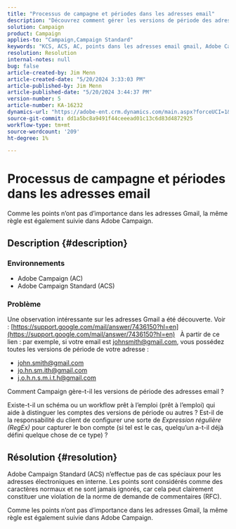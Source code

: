 ```yaml
---
title: "Processus de campagne et périodes dans les adresses email"
description: "Découvrez comment gérer les versions de période des adresses électroniques dans Adobe Campaign Standard."
solution: Campaign
product: Campaign
applies-to: "Campaign,Campaign Standard"
keywords: "KCS, ACS, AC, points dans les adresses email gmail, Adobe Campaign Standard, Adobe Campaign, FAQ"
resolution: Resolution
internal-notes: null
bug: false
article-created-by: Jim Menn
article-created-date: "5/20/2024 3:33:03 PM"
article-published-by: Jim Menn
article-published-date: "5/20/2024 3:44:37 PM"
version-number: 5
article-number: KA-16232
dynamics-url: "https://adobe-ent.crm.dynamics.com/main.aspx?forceUCI=1&pagetype=entityrecord&etn=knowledgearticle&id=5ff0d63d-be16-ef11-9f8a-6045bd006268"
source-git-commit: dd1a5bc8a9491f44ceeead01c13c6d83d4872925
workflow-type: tm+mt
source-wordcount: '209'
ht-degree: 1%

---
```


# Processus de campagne et périodes dans les adresses email


Comme les points n’ont pas d’importance dans les adresses Gmail, la même règle est également suivie dans Adobe Campaign.

## Description {#description}


### <b>Environnements</b>

- Adobe Campaign (AC)
- Adobe Campaign Standard (ACS)




### <b>Problème</b>

Une observation intéressante sur les adresses Gmail a été découverte. Voir : [https://support.google.com/mail/answer/7436150?hl=en](https://support.google.com/mail/answer/7436150?hl=en)
 
À partir de ce lien : par exemple, si votre email est [johnsmith@gmail.com](mailto:johnsmith@gmail.com), vous possédez toutes les versions de période de votre adresse :

- [john.smith@gmail.com](mailto:john.smith@gmail.com)
- [jo.hn.sm.ith@gmail.com](mailto:jo.hn.sm.ith@gmail.com)
- [j.o.h.n.s.m.i.t.h@gmail.com](mailto:j.o.h.n.s.m.i.t.h@gmail.com)


Comment Campaign gère-t-il les versions de période des adresses email ?

Existe-t-il un schéma ou un workflow prêt à l’emploi (prêt à l’emploi) qui aide à distinguer les comptes des versions de période ou autres ? Est-il de la responsabilité du client de configurer une sorte de *Expression régulière (RegEx)* pour capturer le bon compte (si tel est le cas, quelqu’un a-t-il déjà défini quelque chose de ce type) ?


## Résolution {#resolution}


Adobe Campaign Standard (ACS) n’effectue pas de cas spéciaux pour les adresses électroniques en interne. Les points sont considérés comme des caractères normaux et ne sont jamais ignorés, car cela peut clairement constituer une violation de la norme de demande de commentaires (RFC).

Comme les points n’ont pas d’importance dans les adresses Gmail, la même règle est également suivie dans Adobe Campaign.
